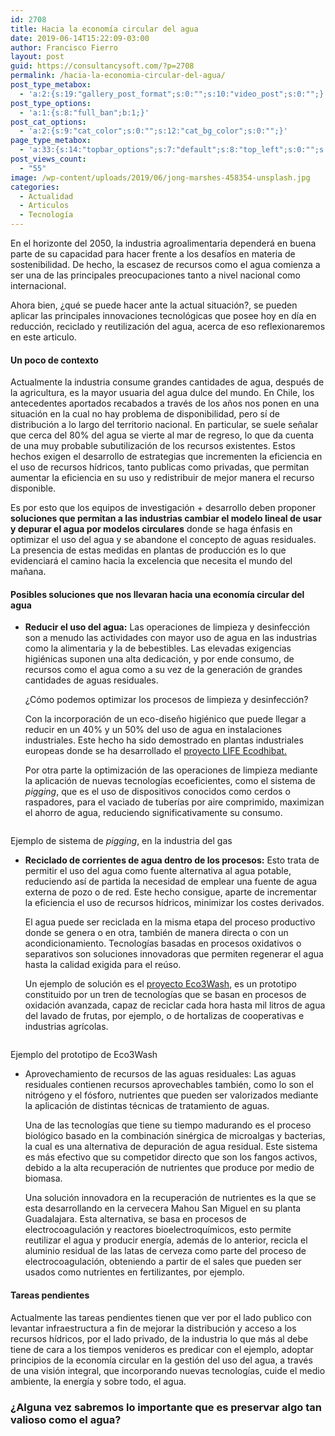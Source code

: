 ```yaml
---
id: 2708
title: Hacia la economía circular del agua
date: 2019-06-14T15:22:09-03:00
author: Francisco Fierro
layout: post
guid: https://consultancysoft.com/?p=2708
permalink: /hacia-la-economia-circular-del-agua/
post_type_metabox:
  - 'a:2:{s:19:"gallery_post_format";s:0:"";s:10:"video_post";s:0:"";}'
post_type_options:
  - 'a:1:{s:8:"full_ban";b:1;}'
post_cat_options:
  - 'a:2:{s:9:"cat_color";s:0:"";s:12:"cat_bg_color";s:0:"";}'
page_type_metabox:
  - 'a:33:{s:14:"topbar_options";s:7:"default";s:8:"top_left";s:0:"";s:9:"top_right";s:0:"";s:10:"top_center";s:0:"";s:17:"topbar_left_width";s:0:"";s:18:"topbar_right_width";s:0:"";s:19:"topbar_center_width";s:0:"";s:9:"topbar_bg";s:0:"";s:13:"topbar_border";s:0:"";s:18:"default_menu_color";s:0:"";s:24:"default_menu_hover_color";s:0:"";s:17:"sticky_menu_color";s:0:"";s:23:"sticky_menu_hover_color";s:0:"";s:11:"choose_menu";s:0:"";s:13:"sticky_header";s:7:"default";s:13:"sticky_footer";s:7:"default";s:11:"search_icon";s:7:"default";s:16:"fixed_navigation";s:7:"default";s:17:"login_signup_icon";s:7:"default";s:11:"banner_type";s:13:"default-title";s:14:"page_revslider";s:0:"";s:17:"page_custom_title";s:0:"";s:19:"title_area_spacings";s:12:"padding-none";s:18:"title_top_spacings";s:0:"";s:21:"title_bottom_spacings";s:0:"";s:25:"titlebar_bg_overlay_color";s:0:"";s:16:"content_spacings";s:12:"padding-none";s:20:"content_top_spacings";s:0:"";s:23:"content_bottom_spacings";s:0:"";s:15:"copyright_style";s:9:"style-one";s:11:"hide_header";b:0;s:11:"hide_footer";b:0;s:14:"hide_copyright";b:0;}'
post_views_count:
  - "55"
image: /wp-content/uploads/2019/06/jong-marshes-458354-unsplash.jpg
categories:
  - Actualidad
  - Articulos
  - Tecnología
---
```

En el horizonte del 2050, la industria agroalimentaria dependerá en buena parte de su capacidad para hacer frente a los desafíos en materia de sostenibilidad. De hecho, la escasez de recursos como el agua comienza a ser una de las principales preocupaciones tanto a nivel nacional como internacional. 

Ahora bien, ¿qué se puede hacer ante la actual situación?, se pueden aplicar las principales innovaciones tecnológicas que posee hoy en día en reducción, reciclado y reutilización del agua, acerca de eso reflexionaremos en este articulo. 

#### Un poco de contexto 

Actualmente la industria consume grandes cantidades de agua, después de la agricultura, es la mayor usuaria del agua dulce del mundo. En Chile, los antecedentes aportados recabados a través de los años nos ponen en una situación en la cual no hay problema de disponibilidad, pero sí de distribución a lo largo del territorio nacional. En particular, se suele señalar que cerca del 80% del agua se vierte al mar de regreso, lo que da cuenta de una muy probable subutilización de los recursos existentes. Estos hechos exigen el desarrollo de estrategias que incrementen la eficiencia en el uso de recursos hídricos, tanto publicas como privadas, que permitan aumentar la eficiencia en su uso y redistribuir de mejor manera el recurso disponible. 

Es por esto que los equipos de investigación + desarrollo deben proponer **soluciones que permitan a las industrias cambiar el modelo lineal de usar y depurar el agua por modelos circulares** donde se haga énfasis en optimizar el uso del agua y se abandone el concepto de aguas residuales. La presencia de estas medidas en plantas de producción es lo que evidenciará el camino hacia la excelencia que necesita el mundo del mañana.

#### Posibles soluciones que nos llevaran hacia una economía circular del agua 

  * **Reducir el uso del agua:** Las operaciones de limpieza y desinfección son a menudo las actividades con mayor uso de agua en las industrias como la alimentaria y la de bebestibles. Las elevadas exigencias higiénicas suponen una alta dedicación, y por ende consumo, de recursos como el agua como a su vez de la generación de grandes cantidades de aguas residuales.  
  
    ¿Cómo podemos optimizar los procesos de limpieza y desinfección?  
  
    Con la incorporación de un eco-diseño higiénico que puede llegar a reducir en un 40% y un 50% del uso de agua en instalaciones industriales. Este hecho ha sido demostrado en plantas industriales europeas donde se ha desarrollado el [proyecto LIFE Ecodhibat.](http://www.ecodhybat.com/es/ecodhybat/)  
  
    Por otra parte la optimización de las operaciones de limpieza mediante la aplicación de nuevas tecnologías ecoeficientes, como el sistema de _pigging_, que es el uso de dispositivos conocidos como cerdos o raspadores, para el vaciado de tuberías por aire comprimido, maximizan el ahorro de agua, reduciendo significativamente su consumo. <figure class="wp-block-image">

<img src="https://consultancysoft.com/wp-content/uploads/2019/06/Atco-4-1024x422.jpg" alt="" class="wp-image-2709" srcset="https://consultancysoft.com/wp-content/uploads/2019/06/Atco-4-1024x422.jpg 1024w, https://consultancysoft.com/wp-content/uploads/2019/06/Atco-4-300x124.jpg 300w, https://consultancysoft.com/wp-content/uploads/2019/06/Atco-4-768x317.jpg 768w, https://consultancysoft.com/wp-content/uploads/2019/06/Atco-4.jpg 1600w" sizes="(max-width: 1024px) 100vw, 1024px" /> <figcaption>Ejemplo de sistema de _pigging_, en la industria del gas</figcaption></figure> 

  * **Reciclado de corrientes de agua dentro de los procesos:** Esto trata de permitir el uso del agua como fuente alternativa al agua potable, reduciendo así de partida la necesidad de emplear una fuente de agua externa de pozo o de red. Este hecho consigue, aparte de incrementar la eficiencia el uso de recursos hídricos, minimizar los costes derivados.  
  
    El agua puede ser reciclada en la misma etapa del proceso productivo donde se genera o en otra, también de manera directa o con un acondicionamiento. Tecnologías basadas en procesos oxidativos o separativos son soluciones innovadoras que permiten regenerar el agua hasta la calidad exigida para el reúso.  
  
    Un ejemplo de solución es el [proyecto Eco3Wash](http://www.ivem.es/proyecto-ECO3WASH.html), es un prototipo constituido por un tren de tecnologías que se basan en procesos de oxidación avanzada, capaz de reciclar cada hora hasta mil litros de agua del lavado de frutas, por ejemplo, o de hortalizas de cooperativas e industrias agrícolas.<figure class="wp-block-image">

<img src="https://consultancysoft.com/wp-content/uploads/2019/06/proyecto-ECO3WASH_clip_image002.jpg" alt="" class="wp-image-2710" srcset="https://consultancysoft.com/wp-content/uploads/2019/06/proyecto-ECO3WASH_clip_image002.jpg 550w, https://consultancysoft.com/wp-content/uploads/2019/06/proyecto-ECO3WASH_clip_image002-300x113.jpg 300w" sizes="(max-width: 550px) 100vw, 550px" /> <figcaption>Ejemplo del prototipo de Eco3Wash</figcaption></figure> 

  * Aprovechamiento de recursos de las aguas residuales: Las aguas residuales contienen recursos aprovechables también, como lo son el nitrógeno y el fósforo, nutrientes que pueden ser valorizados mediante la aplicación de distintas técnicas de tratamiento de aguas.  
  
    Una de las tecnologías que tiene su tiempo madurando es el proceso biológico basado en la combinación sinérgica de microalgas y bacterias, la cual es una alternativa de depuración de agua residual. Este sistema es más efectivo que su competidor directo que son los fangos activos, debido a la alta recuperación de nutrientes que produce por medio de biomasa.  
  
    Una solución innovadora en la recuperación de nutrientes es la que se esta desarrollando en la cervecera Mahou San Miguel en su planta Guadalajara. Esta alternativa, se basa en procesos de electrocoagulación y reactores bioelectroquímicos, esto permite reutilizar el agua y producir energía, además de lo anterior, recicla el aluminio residual de las latas de cerveza como parte del proceso de electrocoagulación, obteniendo a partir de el sales que pueden ser usados como nutrientes en fertilizantes, por ejemplo.

#### Tareas pendientes

Actualmente las tareas pendientes tienen que ver por el lado publico con levantar infraestructura a fin de mejorar la distribución y acceso a los recursos hídricos, por el lado privado, de la industria lo que más al debe tiene de cara a los tiempos venideros es predicar con el ejemplo, adoptar principios de la economía circular en la gestión del uso del agua, a través de una visión integral, que incorporando nuevas tecnologías, cuide el medio ambiente, la energía y sobre todo, el agua.

### ¿Alguna vez sabremos lo importante que es preservar algo tan valioso como el agua?